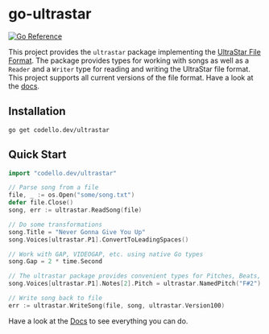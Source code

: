 # go-ultrastar

[![Go Reference](https://pkg.go.dev/badge/codello.dev/ultrastar.svg)](https://pkg.go.dev/codello.dev/ultrastar)

This project provides the `ultrastar` package implementing the [UltraStar File Format](https://usdx.eu/format).
The package provides types for working with songs as well as a `Reader` and a `Writer` type for reading and writing the UltraStar file format.
This project supports all current versions of the file format.
Have a look at the [docs](https://pkg.go.dev/codello.dev/ultrastar).

## Installation

```shell
go get codello.dev/ultrastar
```

## Quick Start

```go
import "codello.dev/ultrastar"

// Parse song from a file
file, _ := os.Open("some/song.txt")
defer file.Close()
song, err := ultrastar.ReadSong(file)

// Do some transformations
song.Title = "Never Gonna Give You Up"
song.Voices[ultrastar.P1].ConvertToLeadingSpaces()

// Work with GAP, VIDEOGAP, etc. using native Go types
song.Gap = 2 * time.Second

// The ultrastar package provides convenient types for Pitches, Beats, BPM, ...
song.Voices[ultrastar.P1].Notes[2].Pitch = ultrastar.NamedPitch("F#2")

// Write song back to file
err := ultrastar.WriteSong(file, song, ultrastar.Version100)
```

Have a look at the [Docs](https://pkg.go.dev/codello.dev/ultrastar) to see everything you can do.
